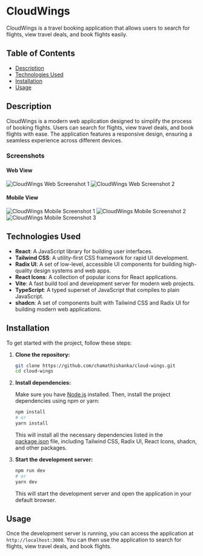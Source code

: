 # CloudWings

CloudWings is a travel booking application that allows users to search for flights, view travel deals, and book flights easily.

## Table of Contents

- [Description](#description)
- [Technologies Used](#technologies-used)
- [Installation](#installation)
- [Usage](#usage)

## Description

CloudWings is a modern web application designed to simplify the process of booking flights. Users can search for flights, view travel deals, and book flights with ease. The application features a responsive design, ensuring a seamless experience across different devices.

### Screenshots

#### Web View

![CloudWings Web Screenshot 1](public/docs/web.png)
![CloudWings Web Screenshot 2](public/docs/web2.png)

#### Mobile View

![CloudWings Mobile Screenshot 1](public/docs/mobile.png)
![CloudWings Mobile Screenshot 2](public/docs/mobile2.png)
![CloudWings Mobile Screenshot 3](public/docs/mobile3.png)



## Technologies Used

- **React**: A JavaScript library for building user interfaces.
- **Tailwind CSS**: A utility-first CSS framework for rapid UI development.
- **Radix UI**: A set of low-level, accessible UI components for building high-quality design systems and web apps.
- **React Icons**: A collection of popular icons for React applications.
- **Vite**: A fast build tool and development server for modern web projects.
- **TypeScript**: A typed superset of JavaScript that compiles to plain JavaScript.
- **shadcn**: A set of components built with Tailwind CSS and Radix UI for building modern web applications.

## Installation

To get started with the project, follow these steps:

1. **Clone the repository:**

    ```bash
    git clone https://github.com/chamathishanka/cloud-wings.git
    cd cloud-wings
    ```

2. **Install dependencies:**

    Make sure you have [Node.js](https://nodejs.org/) installed. Then, install the project dependencies using npm or yarn:

    ```bash
    npm install
    # or
    yarn install
    ```

    This will install all the necessary dependencies listed in the [package.json](http://_vscodecontentref_/1) file, including Tailwind CSS, Radix UI, React Icons, shadcn, and other packages.

3. **Start the development server:**

    ```bash
    npm run dev
    # or
    yarn dev
    ```

    This will start the development server and open the application in your default browser.

## Usage

Once the development server is running, you can access the application at `http://localhost:3000`. You can then use the application to search for flights, view travel deals, and book flights.


